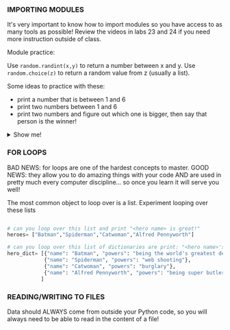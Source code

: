 ### IMPORTING MODULES

It's very important to know how to import modules so you have access to as many tools as possible! Review the videos in labs 23 and 24 if you need more instruction outside of class.

Module practice:

Use `random.randint(x,y)` to return a number between x and y.
Use `random.choice(z)` to return a random value from z (usually a list).

Some ideas to practice with these:
 - print a number that is between 1 and 6
 - print two numbers between 1 and 6
 - print two numbers and figure out which one is bigger, then say that person is the winner!

<details>
<summary>Show me!</summary>

```python
import random

player1= random.randint(1,6)
player2= random.randint(1,6)

if player1 > player2:
    print("Player 1 wins!")
elif player1 == player2:
    print("Draw!")
else:
    print("Player 2 wins!")
```

</details>

### FOR LOOPS

BAD NEWS: for loops are one of the hardest concepts to master.
GOOD NEWS: they allow you to do amazing things with your code AND are used in pretty much every computer discipline... so once you learn it will serve you well!

The most common object to loop over is a list. Experiment looping over these lists

```python

# can you loop over this list and print "<hero name> is great!"
heroes= ["Batman","Spiderman","Catwoman","Alfred Pennyworth"]

# can you loop over this list of dictionaries are print: "<hero name>'s power is <power>"
hero_dict= [{"name": "Batman", "powers": "being the world's greatest detective"},
            {"name": "Spiderman", "powers": "web shooting"},
            {"name": "Catwoman", "powers": "burglary"},
            {"name": "Alfred Pennyworth", "powers": "being super butler"}
           ]
```

### READING/WRITING TO FILES

Data should ALWAYS come from outside your Python code, so you will always need to be able to read in the content of a file!


